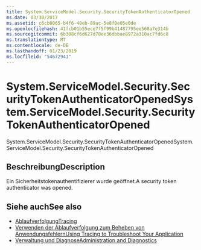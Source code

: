 ```yaml
---
title: System.ServiceModel.Security.SecurityTokenAuthenticatorOpened
ms.date: 03/30/2017
ms.assetid: c6cb0065-b4f6-40eb-89ac-5e8f0e05e0de
ms.openlocfilehash: 41fcb01b55ece7f5f99b41487795ee568a7e314b
ms.sourcegitcommit: 6b308cf6d627d78ee36dbbae8972a310ac7fd6c8
ms.translationtype: MT
ms.contentlocale: de-DE
ms.lasthandoff: 01/23/2019
ms.locfileid: "54672941"
---
```

# <a name="systemservicemodelsecuritysecuritytokenauthenticatoropened"></a><span data-ttu-id="7ef3d-102">System.ServiceModel.Security.SecurityTokenAuthenticatorOpened</span><span class="sxs-lookup"><span data-stu-id="7ef3d-102">System.ServiceModel.Security.SecurityTokenAuthenticatorOpened</span></span>
<span data-ttu-id="7ef3d-103">System.ServiceModel.Security.SecurityTokenAuthenticatorOpened</span><span class="sxs-lookup"><span data-stu-id="7ef3d-103">System.ServiceModel.Security.SecurityTokenAuthenticatorOpened</span></span>  
  
## <a name="description"></a><span data-ttu-id="7ef3d-104">Beschreibung</span><span class="sxs-lookup"><span data-stu-id="7ef3d-104">Description</span></span>  
 <span data-ttu-id="7ef3d-105">Ein Sicherheitstokenauthentifizierer wurde geöffnet.</span><span class="sxs-lookup"><span data-stu-id="7ef3d-105">A security token authenticator was opened.</span></span>  
  
## <a name="see-also"></a><span data-ttu-id="7ef3d-106">Siehe auch</span><span class="sxs-lookup"><span data-stu-id="7ef3d-106">See also</span></span>
- [<span data-ttu-id="7ef3d-107">Ablaufverfolgung</span><span class="sxs-lookup"><span data-stu-id="7ef3d-107">Tracing</span></span>](../../../../../docs/framework/wcf/diagnostics/tracing/index.md)
- [<span data-ttu-id="7ef3d-108">Verwenden der Ablaufverfolgung zum Beheben von Anwendungsfehlern</span><span class="sxs-lookup"><span data-stu-id="7ef3d-108">Using Tracing to Troubleshoot Your Application</span></span>](../../../../../docs/framework/wcf/diagnostics/tracing/using-tracing-to-troubleshoot-your-application.md)
- [<span data-ttu-id="7ef3d-109">Verwaltung und Diagnose</span><span class="sxs-lookup"><span data-stu-id="7ef3d-109">Administration and Diagnostics</span></span>](../../../../../docs/framework/wcf/diagnostics/index.md)
